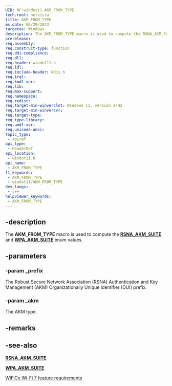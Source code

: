 ```yaml
---
UID: NF:windot11.AKM_FROM_TYPE
tech.root: netvista
title: AKM_FROM_TYPE
ms.date: 06/29/2023
targetos: Windows
description: The AKM_FROM_TYPE macro is used to compute the RSNA_AKM_SUITE and WPA_AKM_SUITE enum values.
prerelease: 
req.assembly: 
req.construct-type: function
req.ddi-compliance: 
req.dll: 
req.header: windot11.h
req.idl: 
req.include-header: Ndis.h
req.irql: 
req.kmdf-ver: 
req.lib: 
req.max-support: 
req.namespace: 
req.redist: 
req.target-min-winverclnt: Windows 11, version 24H2
req.target-min-winversvr: 
req.target-type: 
req.type-library: 
req.umdf-ver: 
req.unicode-ansi: 
topic_type:
 - apiref
api_type:
 - HeaderDef
api_location:
 - windot11.h
api_name:
 - AKM_FROM_TYPE
f1_keywords:
 - AKM_FROM_TYPE
 - windot11/AKM_FROM_TYPE
dev_langs:
 - c++
helpviewer_keywords:
 - AKM_FROM_TYPE
---
```


## -description

The **AKM_FROM_TYPE** macro is used to compute the [**RSNA_AKM_SUITE**](ne-windot11-rsna_akm_suite.md) and [**WPA_AKM_SUITE**](ne-windot11-wpa_akm_suite.md) enum values.

## -parameters

### -param _prefix

The Robust Secure Network Association (RSNA) Authentication and Key Management (AKM) Organizationally Unique Identifier (OUI) prefix. 

### -param _akm

The AKM type.

## -remarks

## -see-also

[**RSNA_AKM_SUITE**](ne-windot11-rsna_akm_suite.md)

[**WPA_AKM_SUITE**](ne-windot11-wpa_akm_suite.md)

[WiFiCx Wi-Fi 7 feature requirements](/windows-hardware/drivers/netcx/wificx-wi-fi-7)
